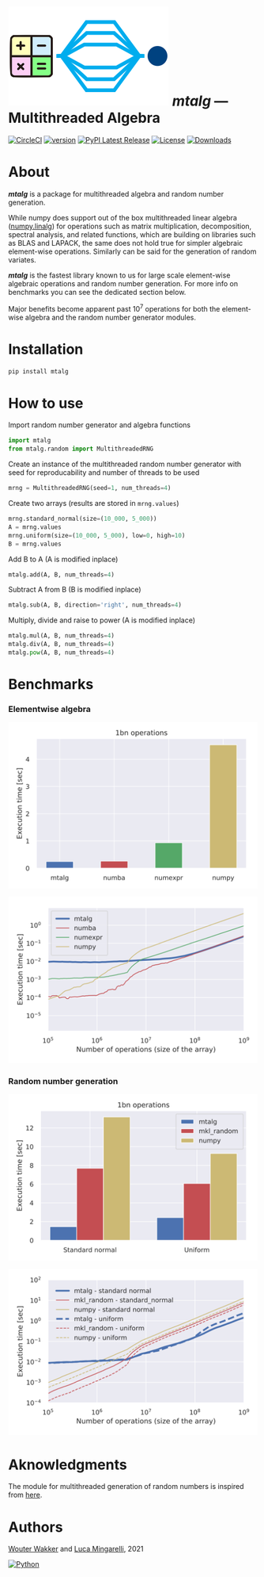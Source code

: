 # ![](https://github.com/WWakker/mtalg/raw/master/mtalg/__res/_MTA.png) *mtalg* — Multithreaded Algebra 


[![CircleCI](https://circleci.com/gh/WWakker/mtalg.svg?style=svg&circle-token=cd77680c94fe6fe1427220c7a3dfc787ab873727)]()
[![version](https://img.shields.io/badge/version-0.1.0-success.svg)](#)
[![PyPI Latest Release](https://img.shields.io/pypi/v/mtalg.svg)](https://pypi.org/project/mtalg/)
[![License](https://img.shields.io/pypi/l/mtalg.svg)](https://github.com/WWakker/mtalg/blob/master/LICENSE.txt)
[![Downloads](https://pepy.tech/badge/mtalg)](https://pepy.tech/project/mtalg)

[//]: # ([![Build and test GitHub]&#40;https://github.com/lucamingarelli/CryptPandas/actions/workflows/build-and-test.yml/badge.svg&#41;]&#40;https://github.com/LucaMingarelli/CryptPandas/actions&#41;)



# About

***mtalg*** is a package for multithreaded algebra and random number generation.

While numpy does support out of the box multithreaded linear algebra 
([numpy.linalg](https://numpy.org/doc/stable/reference/routines.linalg.html)) 
for operations such as matrix multiplication, decomposition, spectral analysis, 
and related functions, which are building on libraries such as BLAS and LAPACK, 
the same does not hold true for simpler algebraic element-wise operations. 
Similarly can be said for the generation of random variates.

***mtalg*** is the fastest library known to us for large scale element-wise algebraic operations 
and random number generation. For more info on benchmarks you can see the dedicated section below. 

Major benefits become apparent past $`10^7`$ operations for both the element-wise algebra and the random number generator modules.

# Installation

`pip install mtalg`

# How to use
Import random number generator and algebra functions
```python
import mtalg
from mtalg.random import MultithreadedRNG
```
Create an instance of the multithreaded random number generator with seed for reproducability and number of threads to be used
```python
mrng = MultithreadedRNG(seed=1, num_threads=4)
```
Create two arrays (results are stored in `mrng.values`)
```python
mrng.standard_normal(size=(10_000, 5_000))
A = mrng.values
mrng.uniform(size=(10_000, 5_000), low=0, high=10)
B = mrng.values
```
Add B to A (A is modified inplace)
```python
mtalg.add(A, B, num_threads=4)
```
Subtract A from B (B is modified inplace)
```python
mtalg.sub(A, B, direction='right', num_threads=4)
```
Multiply, divide and raise to power (A is modified inplace)
```python
mtalg.mul(A, B, num_threads=4)
mtalg.div(A, B, num_threads=4)
mtalg.pow(A, B, num_threads=4)
```

# Benchmarks

### Elementwise algebra
![](https://github.com/WWakker/mtalg/raw/master/mtalg/__res/benchmark/benchmark_add_BARS.svg)

![](https://github.com/WWakker/mtalg/raw/master/mtalg/__res/benchmark/benchmark_add.svg)


### Random number generation

![](https://github.com/WWakker/mtalg/raw/master/mtalg/__res/benchmark/benchmark_rng_BAR.svg)

![](https://github.com/WWakker/mtalg/raw/master/mtalg/__res/benchmark/benchmark_rng.svg)



# Aknowledgments

The module for multithreaded generation of random numbers is inspired from [here](https://numpy.org/doc/stable/reference/random/multithreading.html).  

# Authors
[Wouter Wakker](https://github.com/WWakker) 
and [Luca Mingarelli](https://github.com/LucaMingarelli), 
2021

[![Python](https://img.shields.io/static/v1?label=made%20with&message=Python&color=blue&style=for-the-badge&logo=Python&logoColor=white)](#)
